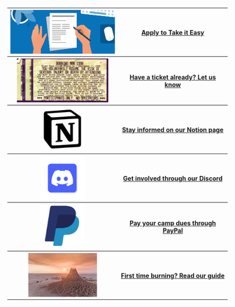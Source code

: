 <table>
  <tr>
    <th>
      <img src="application.png" alt="application" height="100"/></a>
    </th>
    <th>
      <a href="https://road-stoplight-c79.notion.site/Take-It-Easy-Application-a758746eaef7474598478bb8d971584c">Apply to Take it Easy</a>
    </th>
  </tr>
  <tr>
    <th>
      <img src="ticket.jpg" alt="application" height="100"/></a>
    </th>
    <th>
      <a href="https://tally.so/r/wQlzp3">Have a ticket already? Let us know</a>
    </th>
  </tr>
  <tr>
    <th>
      <img src="NotionLogo.png" alt="application" height="100"/></a>
    </th>
    <th>
      <a href="https://road-stoplight-c79.notion.site/Planning-2022-27087b2335314bf6b194d5e91960d0ee">Stay informed on our Notion page</a>
    </th>
  </tr>
  <tr>
    <th>
      <img src="DiscordLogo.webp" alt="application" height="100"/></a>
    </th>
    <th>
      <a href="https://discord.gg/pQCednBzpJ">Get involved through our Discord</a>
    </th>
  </tr>
  <tr>
    <th>
      <img src="PaypalLogo.jpg" alt="application" height="100"/></a>
    </th>
    <th>
      <a href="https://www.paypal.com/donate/?hosted_button_id=JF22WPX9G9X8U">Pay your camp dues through PayPal</a>
    </th>
  </tr>
  <tr>
    <th>
      <img src="FirstBurn.jpg" alt="application" height="100"/></a>
    </th>
    <th>
      <a href="https://road-stoplight-c79.notion.site/Year-1-A-burning-man-guide-ea6addd55ac04127b16b60c8e95a7dd7">First time burning? Read our guide</a>
    </th>
  </tr>
</table>
